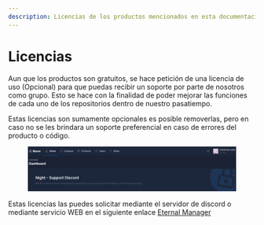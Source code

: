 ```yaml
---
description: Licencias de los productos mencionados en esta documentación
---
```


# Licencias

Aun que los productos son gratuitos, se hace petición de una licencia de uso (Opcional) para que puedas recibir un soporte por parte de nosotros como grupo. Esto se hace con la finalidad de poder mejorar las funciones de cada uno de los repositorios dentro de nuestro pasatiempo.

Estas licencias son sumamente opcionales es posible removerlas, pero en caso no se les brindara un soporte preferencial en caso de errores del producto o código.

<figure><img src="../.gitbook/assets/Captura de pantalla 2023-12-04 110759.png" alt=""><figcaption></figcaption></figure>

Estas licencias las puedes solicitar mediante el servidor de discord o mediante servicio WEB en el siguiente enlace [Eternal Manager](broken-reference)
